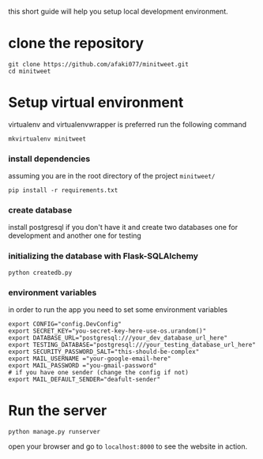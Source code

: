 this short guide will help you setup local development environment.

# clone the repository
```
git clone https://github.com/afaki077/minitweet.git
cd minitweet
```

# Setup virtual environment
virtualenv and virtualenvwrapper is preferred
run the following command

```
mkvirtualenv minitweet
```

### install dependencies
assuming you are in the root directory of the project `minitweet/`

```
pip install -r requirements.txt
```

### create database
install postgresql if you don't have it and create two databases
one for development and another one for testing

### initializing the database with Flask-SQLAlchemy

```
python createdb.py
```


### environment variables
in order to run the app you need to set some environment variables

```
export CONFIG="config.DevConfig"
export SECRET_KEY="you-secret-key-here-use-os.urandom()"
export DATABASE_URL="postgresql:///your_dev_database_url_here"
export TESTING_DATABASE="postgresql:///your_testing_database_url_here"
export SECURITY_PASSWORD_SALT="this-should-be-complex"
export MAIL_USERNAME ="your-google-email-here"
export MAIL_PASSWORD ="you-gmail-password"
# if you have one sender (change the config if not)
export MAIL_DEFAULT_SENDER="deafult-sender"
```


# Run the server
```
python manage.py runserver
```

open your browser and go to `localhost:8000` to see the website in action.
